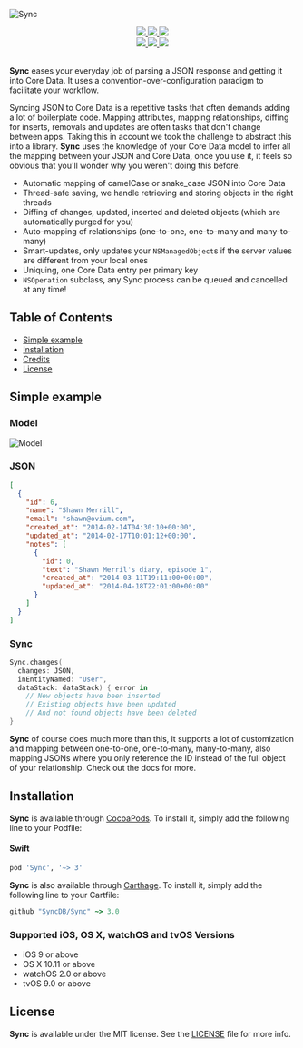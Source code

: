 ![Sync](https://raw.githubusercontent.com/SyncDB/Sync/master/Images/logo-v3.png)

<div align = "center">
  <a href="https://cocoapods.org/pods/Sync">
    <img src="https://img.shields.io/cocoapods/v/Sync.svg?style=flat" />
  </a>
  <a href="https://github.com/SyncDB/Sync">
    <img src="https://img.shields.io/badge/Carthage-compatible-4BC51D.svg?style=flat" />
  </a>
  <a href="https://github.com/SyncDB/Sync#installation">
    <img src="https://img.shields.io/badge/compatible-swift%203.0-orange.svg" />
  </a>
</div>

<div align = "center">
  <a href="https://cocoapods.org/pods/Sync" target="blank">
    <img src="https://img.shields.io/cocoapods/p/Sync.svg?style=flat" />
  </a>
  <a href="https://cocoapods.org/pods/Sync" target="blank">
    <img src="https://img.shields.io/cocoapods/l/Sync.svg?style=flat" />
  </a>
  <a href="https://gitter.im/SyncDB/Sync">
    <img src="https://img.shields.io/gitter/room/nwjs/nw.js.svg" />
  </a>
  <br>
  <br>
</div>

**Sync** eases your everyday job of parsing a JSON response and getting it into Core Data. It uses a convention-over-configuration paradigm to facilitate your workflow.

Syncing JSON to Core Data is a repetitive tasks that often demands adding a lot of boilerplate code. Mapping attributes, mapping relationships, diffing for inserts, removals and updates are often tasks that don't change between apps. Taking this in account we took the challenge to abstract this into a library. **Sync** uses the knowledge of your Core Data model to infer all the mapping between your JSON and Core Data, once you use it, it feels so obvious that you'll wonder why you weren't doing this before.

* Automatic mapping of camelCase or snake_case JSON into Core Data
* Thread-safe saving, we handle retrieving and storing objects in the right threads
* Diffing of changes, updated, inserted and deleted objects (which are automatically purged for you)
* Auto-mapping of relationships (one-to-one, one-to-many and many-to-many)
* Smart-updates, only updates your `NSManagedObject`s if the server values are different from your local ones
* Uniquing, one Core Data entry per primary key
* `NSOperation` subclass, any Sync process can be queued and cancelled at any time!

## Table of Contents

* [Simple example](#simple-example)
* [Installation](#installation)
* [Credits](#credits)
* [License](#license)

## Simple example

### Model

![Model](https://raw.githubusercontent.com/SyncDB/Sync/master/Images/one-to-many-swift.png)

### JSON

```json
[
  {
    "id": 6,
    "name": "Shawn Merrill",
    "email": "shawn@ovium.com",
    "created_at": "2014-02-14T04:30:10+00:00",
    "updated_at": "2014-02-17T10:01:12+00:00",
    "notes": [
      {
        "id": 0,
        "text": "Shawn Merril's diary, episode 1",
        "created_at": "2014-03-11T19:11:00+00:00",
        "updated_at": "2014-04-18T22:01:00+00:00"
      }
    ]
  }
]
```

### Sync

```swift
Sync.changes(
  changes: JSON,
  inEntityNamed: "User",
  dataStack: dataStack) { error in
    // New objects have been inserted
    // Existing objects have been updated
    // And not found objects have been deleted
}
```

**Sync** of course does much more than this, it supports a lot of customization and mapping between one-to-one, one-to-many, many-to-many, also mapping JSONs where you only reference the ID instead of the full object of your relationship. Check out the docs for more.

## Installation

**Sync** is available through [CocoaPods](http://cocoapods.org). To install it, simply add the following line to your Podfile:

#### Swift
```ruby
pod 'Sync', '~> 3'
```

**Sync** is also available through [Carthage](https://github.com/Carthage/Carthage). To install
it, simply add the following line to your Cartfile:

```ruby
github "SyncDB/Sync" ~> 3.0
```

### Supported iOS, OS X, watchOS and tvOS Versions

- iOS 9 or above
- OS X 10.11 or above
- watchOS 2.0 or above
- tvOS 9.0 or above

## License

**Sync** is available under the MIT license. See the [LICENSE](https://github.com/SyncDB/Sync/blob/master/LICENSE.md) file for more info.
